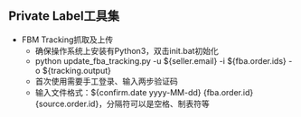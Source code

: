 ## Private Label工具集

- FBM Tracking抓取及上传
  + 确保操作系统上安装有Python3，双击init.bat初始化
  + python update_fba_tracking.py -u ${seller.email} -i ${fba.order.ids} -o ${tracking.output}
  + 首次使用需要手工登录、输入两步验证码
  + 输入文件格式：${confirm.date yyyy-MM-dd} {fba.order.id} {source.order.id}，分隔符可以是空格、制表符等